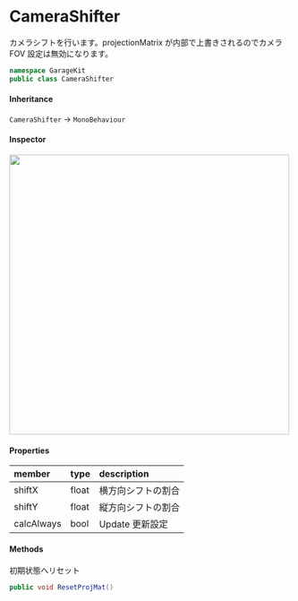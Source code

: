 # CameraShifter

カメラシフトを行います。projectionMatrix が内部で上書きされるのでカメラ FOV 設定は無効になります。

```csharp
namespace GarageKit
public class CameraShifter
```

#### Inheritance

`CameraShifter` -> `MonoBehaviour`

#### Inspector

<img src="~/image/script_reference/camerashifter_inspector.png" width="500px"/>

#### Properties

|member|type|description|
|:--|:--|:--|
|shiftX|float|横方向シフトの割合|
|shiftY|float|縦方向シフトの割合|
|calcAlways|bool|Update 更新設定|

#### Methods

初期状態へリセット
```csharp
public void ResetProjMat()
```